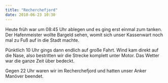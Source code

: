 ```yaml
---
title: "Recherchefjord"
date: 2010-06-23 10:30
---
```

Heute früh war um 08:45 Uhr ablegen und es ging erst einmal zum tanken. Der Hafenmeister wollte Bargeld sehen, womit sich unser Kassenwart noch mal zu Fuß auf in die Stadt machte.

Pünktlich 10 Uhr gings dann endlich auf große Fahrt. Wind kam direkt auf die Nase, also bestritten wir die Strecke komplett unter Motor. Das Wetter war die ganze Zeit über bedeckt.

Gegen 22 Uhr waren wir im Recherchefjord und hatten unser Anker Manöver beendet.
